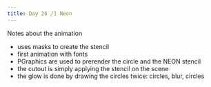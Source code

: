 ```yaml
---
title: Day 26 /] Neon
---
```


Notes about the animation

- uses masks to create the stencil
- first animation with fonts
- PGraphics are used to prerender the circle and the NEON stencil
- the cutout is simply applying the stencil on the scene
- the glow is done by drawing the circles twice: circles, blur, circles
